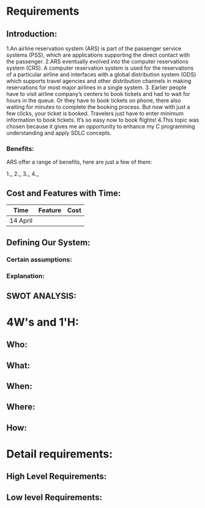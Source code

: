# Requirements
## Introduction:
1.An airline reservation system (ARS) is part of the passenger
  service systems (PSS), which are applications supporting the direct contact with
  the passenger.
2.ARS eventually evolved into the computer reservations system (CRS). A
  computer reservation system is used for the reservations of a particular airline and
  interfaces with a global distribution system (GDS) which supports travel agencies
  and other distribution channels in making reservations for most major airlines in a
  single system.
3. Earlier people have to visit airline company’s centers to
 book tickets and had to wait for hours in the queue. Or they have to book 
 tickets on phone, there also waiting for minutes to complete the booking process. 
 But now with just a few clicks, your ticket is booked. Travelers just have to enter 
 minimum information to book tickets. It’s so easy now to book flights!
 4.This topic was chosen because it gives me an opportunity to enhance my C programming understanding and apply SDLC concepts. 



### Benefits:
ARS offer a range of benefits, here are 
just a few of them:

1._
2._
3._
4._


## Cost and Features with Time:
| Time    | Feature | Cost |
| -----   | -----   | ----- |
|14 April

## Defining Our System:
### Certain assumptions:



### Explanation:





## SWOT ANALYSIS:


# 4W&#39;s and 1&#39;H:

## Who:


## What:


## When:

## Where:


## How:


# Detail requirements:
## High Level Requirements: 

##  Low level Requirements:
 


